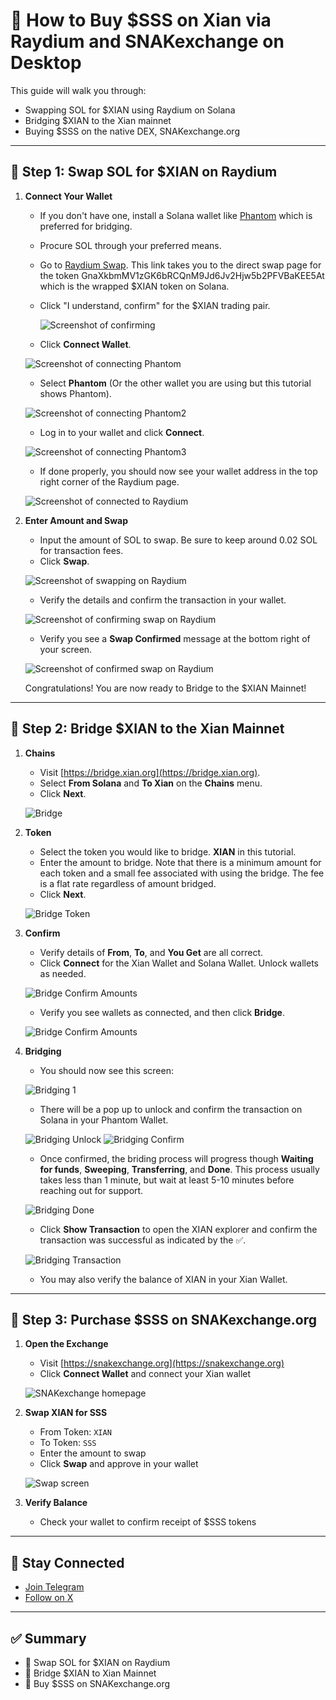 # 💱 How to Buy $SSS on Xian via Raydium and SNAKexchange on Desktop

This guide will walk you through:

- Swapping SOL for $XIAN using Raydium on Solana
- Bridging $XIAN to the Xian mainnet
- Buying $SSS on the native DEX, SNAKexchange.org

---

## 🔄 Step 1: Swap SOL for $XIAN on Raydium

1. **Connect Your Wallet**  
   - If you don't have one, install a Solana wallet like [Phantom](https://phantom.app/) which is preferred for bridging.
   - Procure SOL through your preferred means.
   - Go to [Raydium Swap](https://raydium.io/swap/?inputMint=sol&outputMint=GnaXkbmMV1zGK6bRCQnM9Jd6Jv2Hjw5b2PFVBaKEE5At). This link takes you to the direct swap page for the token GnaXkbmMV1zGK6bRCQnM9Jd6Jv2Hjw5b2PFVBaKEE5At which is the wrapped $XIAN token on Solana.
   - Click "I understand, confirm" for the $XIAN trading pair.
   
     ![Screenshot of confirming](pictures/confirm_on_raydium.png)
   - Click **Connect Wallet**.

   ![Screenshot of connecting Phantom](pictures/connect_to_raydium.png)

   - Select **Phantom** (Or the other wallet you are using but this tutorial shows Phantom).
  
   ![Screenshot of connecting Phantom2](pictures/connect_to_raydium_2.png)

   - Log in to your wallet and click **Connect**.
  
   ![Screenshot of connecting Phantom3](pictures/connect_to_raydium_3.png)

   - If done properly, you should now see your wallet address in the top right corner of the Raydium page.
  
   ![Screenshot of connected to Raydium](pictures/connected_to_raydium.png)

2. **Enter Amount and Swap**  
   - Input the amount of SOL to swap. Be sure to keep around 0.02 SOL for transaction fees.
   - Click **Swap**.  
  
   ![Screenshot of swapping on Raydium](pictures/swap_raydium_1.png)
 
   - Verify the details and confirm the transaction in your wallet.

   ![Screenshot of confirming swap on Raydium](pictures/swap_raydium_2.png)

   - Verify you see a **Swap Confirmed** message at the bottom right of your screen.
  
   ![Screenshot of confirmed swap on Raydium](pictures/swap_raydium_3.png)

   Congratulations! You are now ready to Bridge to the $XIAN Mainnet!

---

## 🌉 Step 2: Bridge $XIAN to the Xian Mainnet

1. **Chains**  
   - Visit [https://bridge.xian.org](https://bridge.xian.org).
   - Select **From Solana** and **To Xian** on the **Chains** menu.
   - Click **Next**.

   ![Bridge](pictures/bridge_chains.png)

2. **Token**  
   - Select the token you would like to bridge. **XIAN** in this tutorial.
   - Enter the amount to bridge. Note that there is a minimum amount for each token and a small fee associated with using the bridge. The fee is a flat rate regardless of amount bridged.
   - Click **Next**.

   ![Bridge Token](pictures/bridge_token.png)

3. **Confirm**  
   - Verify details of **From**, **To**, and **You Get** are all correct.
   - Click **Connect** for the Xian Wallet and Solana Wallet. Unlock wallets as needed.
   
   ![Bridge Confirm Amounts](pictures/bridge_confirm1.png)

   - Verify you see wallets as connected, and then click **Bridge**.
  
   ![Bridge Confirm Amounts](pictures/bridge_confirm2.png)
   
4. **Bridging**
   - You should now see this screen:
  
   ![Bridging 1](pictures/bridging_1.png)

   - There will be a pop up to unlock and confirm the transaction on Solana in your Phantom Wallet. 
  
   ![Bridging Unlock](pictures/bridging_unlock.png) ![Bridging Confirm](pictures/bridging_confirm.png)

   - Once confirmed, the briding process will progress though **Waiting for funds**, **Sweeping**, **Transferring**, and **Done**. This process usually takes less than 1 minute, but wait at least 5-10 minutes before reaching out for support.
  
   ![Bridging Done](pictures/bridging_complete.png)

   - Click **Show Transaction** to open the XIAN explorer and confirm the transaction was successful as indicated by the ✅.
  
   ![Bridging Transaction](pictures/bridging_transaction.png)

   - You may also verify the balance of XIAN in your Xian Wallet. 

---

## 🐍 Step 3: Purchase $SSS on SNAKexchange.org

1. **Open the Exchange**  
   - Visit [https://snakexchange.org](https://snakexchange.org)  
   - Click **Connect Wallet** and connect your Xian wallet

   ![SNAKexchange homepage](path/to/snakexchange-home.png)

2. **Swap XIAN for SSS**  
   - From Token: `XIAN`  
   - To Token: `SSS`  
   - Enter the amount to swap  
   - Click **Swap** and approve in your wallet

   ![Swap screen](path/to/swap-sss.png)

3. **Verify Balance**  
   - Check your wallet to confirm receipt of $SSS tokens

---

## 📢 Stay Connected

- [Join Telegram](https://t.me/slither_on_xian)  
- [Follow on X](https://x.com/slither_on_xian)

---

## ✅ Summary

- 🔄 Swap SOL for $XIAN on Raydium  
- 🌉 Bridge $XIAN to Xian Mainnet  
- 🐍 Buy $SSS on SNAKexchange.org  

